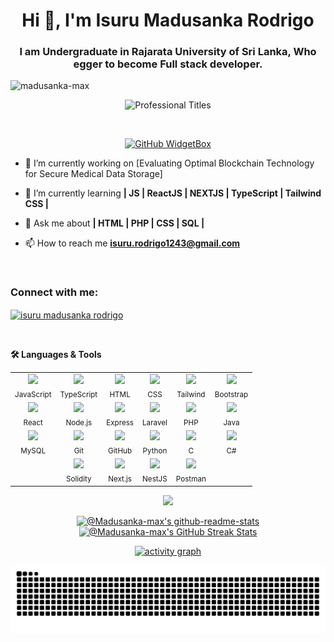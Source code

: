  <h1 align="center">Hi 👋, I'm Isuru Madusanka Rodrigo</h1>
<h3 align="center">I am Undergraduate in Rajarata University of Sri Lanka, Who egger to become Full stack developer.</h3>

<p align="left"> <img src="https://komarev.com/ghpvc/?username=madusanka-max&label=Profile%20views&color=0e75b6&style=flat&theme=onedark" alt="madusanka-max" /> </p>

<p align="center">
    <img
      src="https://readme-typing-svg.demolab.com?lines=SOFTWARE%20ENGINEER;FULL-STACK%20WEB%20DEVELOPER;ARTIFICIAL%20INTELLIGENCE%20(AI);PROGRAMMER;YOUTUBER;EXPERIENCED%20UI%2FUX%20DESIGNER;1YEAR's%20OF%20CODING%20EXPERIENCE;ALWAYS%20LEARNING%20NEW%20THINGS&font=Fira+Code&center=true&width=600&height=45&color=20C20E&vCenter=true&pause=1000&size=22"
      alt="Professional Titles"
    />
</p>
</br>
<p align="center">
    <a href="https://github.com/Madusanka-max" target="_blank">
        <img src="https://github-widgetbox.vercel.app/api/profile?username=madusanka-max&data=repositories,stars,commits&theme=dark" alt="GitHub WidgetBox" width="90%" height="0%" >
    </a>

- 🔭 I’m currently working on [Evaluating Optimal Blockchain Technology for Secure Medical Data Storage]

- 🌱 I’m currently learning **| JS | ReactJS | NEXTJS | TypeScript | Tailwind CSS |**

- 💬 Ask me about **| HTML | PHP | CSS | SQL |**

- 📫 How to reach me **<isuru.rodrigo1243@gmail.com>**

</br>


<h3 align="left">Connect with me:</h3>
<p align="left">
<a href="https://linkedin.com/in/isuru madusanka rodrigo" target="blank"><img align="center" src="https://raw.githubusercontent.com/rahuldkjain/github-profile-readme-generator/master/src/images/icons/Social/linked-in-alt.svg" alt="isuru madusanka rodrigo" height="30" width="40" /></a>
</p>

</br>
<!--
<h3 align="left">Languages and Tools:</h3>
<p align="left"> <a href="https://getbootstrap.com" target="_blank" rel="noreferrer"> <img src="https://raw.githubusercontent.com/devicons/devicon/master/icons/bootstrap/bootstrap-plain-wordmark.svg" alt="bootstrap" width="40" height="40"/> </a> <a href="https://www.cprogramming.com/" target="_blank" rel="noreferrer"> <img src="https://raw.githubusercontent.com/devicons/devicon/master/icons/c/c-original.svg" alt="c" width="40" height="40"/> </a> <a href="https://www.w3schools.com/cpp/" target="_blank" rel="noreferrer"> <img src="https://raw.githubusercontent.com/devicons/devicon/master/icons/cplusplus/cplusplus-original.svg" alt="cplusplus" width="40" height="40"/> </a> <a href="https://www.w3schools.com/cs/" target="_blank" rel="noreferrer"> <img src="https://raw.githubusercontent.com/devicons/devicon/master/icons/csharp/csharp-original.svg" alt="csharp" width="40" height="40"/> </a> <a href="https://www.w3schools.com/css/" target="_blank" rel="noreferrer"> <img src="https://raw.githubusercontent.com/devicons/devicon/master/icons/css3/css3-original-wordmark.svg" alt="css3" width="40" height="40"/> </a> <a href="https://expressjs.com" target="_blank" rel="noreferrer"> <img src="https://raw.githubusercontent.com/devicons/devicon/master/icons/express/express-original-wordmark.svg" alt="express" width="40" height="40"/> </a> <a href="https://www.figma.com/" target="_blank" rel="noreferrer"> <img src="https://www.vectorlogo.zone/logos/figma/figma-icon.svg" alt="figma" width="40" height="40"/> </a> <a href="https://www.w3.org/html/" target="_blank" rel="noreferrer"> <img src="https://raw.githubusercontent.com/devicons/devicon/master/icons/html5/html5-original-wordmark.svg" alt="html5" width="40" height="40"/> </a> <a href="https://www.java.com" target="_blank" rel="noreferrer"> <img src="https://raw.githubusercontent.com/devicons/devicon/master/icons/java/java-original.svg" alt="java" width="40" height="40"/> </a> <a href="https://developer.mozilla.org/en-US/docs/Web/JavaScript" target="_blank" rel="noreferrer"> <img src="https://raw.githubusercontent.com/devicons/devicon/master/icons/javascript/javascript-original.svg" alt="javascript" width="40" height="40"/> </a> <a href="https://www.mysql.com/" target="_blank" rel="noreferrer"> <img src="https://raw.githubusercontent.com/devicons/devicon/master/icons/mysql/mysql-original-wordmark.svg" alt="mysql" width="40" height="40"/> </a> <a href="https://nestjs.com/" target="_blank" rel="noreferrer"> <img src="https://raw.githubusercontent.com/devicons/devicon/master/icons/nestjs/nextjs-plain.svg" alt="nestjs" width="40" height="40"/> </a> <a href="https://nextjs.org" target="_blank" rel="noreferrer"> <img src="https://raw.githubusercontent.com/devicons/devicon/master/icons/nodejs/nodejs-original-wordmark.svg" alt="nodejs" width="40" height="40"/> </a> <a href="https://www.oracle.com/" target="_blank" rel="noreferrer"> <img src="https://raw.githubusercontent.com/devicons/devicon/master/icons/oracle/oracle-original.svg" alt="oracle" width="40" height="40"/> </a> <a href="https://www.php.net" target="_blank" rel="noreferrer"> <img src="https://raw.githubusercontent.com/devicons/devicon/master/icons/php/php-original.svg" alt="php" width="40" height="40"/> </a> <a href="https://www.typescriptlang.org/" target="_blank" rel="noreferrer"> <img src="https://raw.githubusercontent.com/devicons/devicon/master/icons/typescript/typescript-original.svg" alt="typescript" width="40" height="40"/> </a> </p>  -->

<!--
<h3 align="left">🛠️ Languages & Tools</h3>

<p align="center ">
  <img src="https://skillicons.dev/icons?i=js,ts,html,css,nodejs,react,bootstrap,java,php,laravel,mysql,tailwind,c,cs,py,github,git,solidity,chainlink&theme=dark" alt="Tech Stack" />
</p>
-->

<p align="left">
  <b>🛠️ Languages & Tools</b>
</p>

<table align="center">
  <tr>
    <td align="center"><img src="https://skillicons.dev/icons?i=js&theme=dark" width="40" /><br><sub>JavaScript</sub></td>
    <td align="center"><img src="https://skillicons.dev/icons?i=ts&theme=dark" width="40" /><br><sub>TypeScript</sub></td>
    <td align="center"><img src="https://skillicons.dev/icons?i=html&theme=dark" width="40" /><br><sub>HTML</sub></td>
    <td align="center"><img src="https://skillicons.dev/icons?i=css&theme=dark" width="40" /><br><sub>CSS</sub></td>
    <td align="center"><img src="https://skillicons.dev/icons?i=tailwind&theme=dark" width="40" /><br><sub>Tailwind</sub></td>
    <td align="center"><img src="https://skillicons.dev/icons?i=bootstrap&theme=dark" width="40" /><br><sub>Bootstrap</sub></td>
  </tr>
  <tr>
    <td align="center"><img src="https://skillicons.dev/icons?i=react&theme=dark" width="40" /><br><sub>React</sub></td>
    <td align="center"><img src="https://skillicons.dev/icons?i=nodejs&theme=dark" width="40" /><br><sub>Node.js</sub></td>
    <td align="center"><img src="https://skillicons.dev/icons?i=express&theme=dark" width="40" /><br><sub>Express</sub></td>
    <td align="center"><img src="https://skillicons.dev/icons?i=laravel&theme=dark" width="40" /><br><sub>Laravel</sub></td>
    <td align="center"><img src="https://skillicons.dev/icons?i=php&theme=dark" width="40" /><br><sub>PHP</sub></td>
    <td align="center"><img src="https://skillicons.dev/icons?i=java&theme=dark" width="40" /><br><sub>Java</sub></td>
  </tr>
  <tr>
    <td align="center"><img src="https://skillicons.dev/icons?i=mysql&theme=dark" width="40" /><br><sub>MySQL</sub></td>
    <td align="center"><img src="https://skillicons.dev/icons?i=git&theme=dark" width="40" /><br><sub>Git</sub></td>
    <td align="center"><img src="https://skillicons.dev/icons?i=github&theme=dark" width="40" /><br><sub>GitHub</sub></td>
    <td align="center"><img src="https://skillicons.dev/icons?i=python&theme=dark" width="40" /><br><sub>Python</sub></td>
    <td align="center"><img src="https://skillicons.dev/icons?i=c&theme=dark" width="40" /><br><sub>C</sub></td>
    <td align="center"><img src="https://skillicons.dev/icons?i=cs&theme=dark" width="40" /><br><sub>C#</sub></td>
  </tr>
  <tr>
    <td align="center"></td>
    <td align="center"><img src="https://skillicons.dev/icons?i=solidity&theme=dark" width="40" /><br><sub>Solidity</sub></td>
    <td align="center"><img src="https://skillicons.dev/icons?i=nextjs&theme=dark" width="40" /><br><sub>Next.js</sub></td>
    <td align="center"><img src="https://skillicons.dev/icons?i=nestjs&theme=dark" width="40" /><br><sub>NestJS</sub></td>
    <td align="center"><img src="https://skillicons.dev/icons?i=postman&theme=dark" width="40" /><br><sub>Postman</sub></td>
    <td align="center"></td>
  </tr>
</table>

<!-- <p>&nbsp;<img align="center" src="https://github-readme-stats.vercel.app/api?username=madusanka-max&hide=,prs,issues&theme=vue-dark&show_icons=true&locale=en" alt="madusanka-max" /></p>

<p><img align="left" src="https://github-readme-stats.vercel.app/api/top-langs?username=madusanka-max&theme=vue-dark&show_icons=true&locale=en&layout=compact" alt="madusanka-max" /></p> -->

<p align="center">
<img src="https://github-readme-stats.vercel.app/api/top-langs/?username=Madusanka-max&theme=gotham&layout=compact"width="40%"/>
</p>

<p align="center">
<a href="https://github.com/Madusanka-max?tab=repositories">
  <img src="https://github-readme-stats-one-bice.vercel.app/api?username=Madusanka-max&theme=gotham&show_icons=true&count_private=true&hide_border=false"  width="48%" alt="@Madusanka-max's github-readme-stats"/></a>
<a href="https://github.com/Madusanka-max?tab=stars">
  <img src="https://streak-stats.demolab.com?user=Madusanka-max&theme=gotham&hide_border=false&date_format=M%20j%5B%2C%20Y%5D" width="48%" alt="@Madusanka-max's GitHub Streak Stats" />
</a>
</p>

<!--  <p align="center">
  <img src="https://streak-stats.demolab.com?user=Madusanka-max&theme=radical" width="48%" />
  <img src="https://github-readme-stats.vercel.app/api?username=Madusanka-max&theme=radical&show_icons=true" width="48%" />
</p>  -->

<!-- activity graph heroku-app start -->
<p align="center">
    <a href="https://github.com/Madusanka-max">
        <img src="https://github-readme-activity-graph.vercel.app/graph?username=Madusanka-max&theme=gotham&hide_border=false&hide_title=false&area=true&custom_title=Total%20Contribution%20Graph%20In%20All%20Repo" width="95%" alt="activity graph">
    </a>
</p>

<!-- Snake Animation -->
<p align="center">
  <picture>
    <source media="(prefers-color-scheme: dark)" srcset="https://raw.githubusercontent.com/Madusanka-max/Madusanka-max/output/github-contribution-grid-snake-dark.svg">
    <source media="(prefers-color-scheme: light)" srcset="https://raw.githubusercontent.com/Madusanka-max/Madusanka-max/output/github-contribution-grid-snake.svg">
    <img alt="github contribution grid snake animation" src="https://raw.githubusercontent.com/Madusanka-max/Madusanka-max/output/github-contribution-grid-snake.svg">
  </picture>
</p>

<!--   -->
<!--   -->
<!--   -->
<!--   -->
<!--   -->
<!--   -->
<!--   -->
<!--   -->
<!--   -->
<!--   -->
<!--   -->
